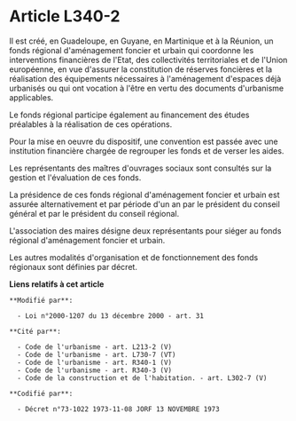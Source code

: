 # Article L340-2

Il est créé, en Guadeloupe, en Guyane, en Martinique et à la Réunion, un fonds régional d'aménagement foncier et urbain qui
coordonne les interventions financières de l'Etat, des collectivités territoriales et de l'Union européenne, en vue d'assurer
la constitution de réserves foncières et la réalisation des équipements nécessaires à l'aménagement d'espaces déjà urbanisés
ou qui ont vocation à l'être en vertu des documents d'urbanisme applicables.

Le fonds régional participe également au financement des études préalables à la réalisation de ces opérations.

Pour la mise en oeuvre du dispositif, une convention est passée avec une institution financière chargée de regrouper les
fonds et de verser les aides.

Les représentants des maîtres d'ouvrages sociaux sont consultés sur la gestion et l'évaluation de ces fonds.

La présidence de ces fonds régional d'aménagement foncier et urbain est assurée alternativement et par période d'un an par le
président du conseil général et par le président du conseil régional.

L'association des maires désigne deux représentants pour siéger au fonds régional d'aménagement foncier et urbain.

Les autres modalités d'organisation et de fonctionnement des fonds régionaux sont définies par décret.

**Liens relatifs à cet article**

	**Modifié par**:

	  - Loi n°2000-1207 du 13 décembre 2000 - art. 31

	**Cité par**:

	  - Code de l'urbanisme - art. L213-2 (V)
	  - Code de l'urbanisme - art. L730-7 (VT)
	  - Code de l'urbanisme - art. R340-1 (V)
	  - Code de l'urbanisme - art. R340-3 (V)
	  - Code de la construction et de l'habitation. - art. L302-7 (V)

	**Codifié par**:

	  - Décret n°73-1022 1973-11-08 JORF 13 NOVEMBRE 1973
